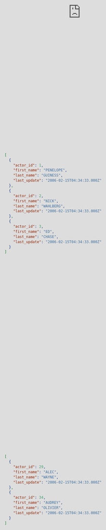 ```yaml
---
title: Automatically generate a CRUD Web API using Hyperlambda
description: In this article we generate a Hyperlambda CRUD web API using Magic, for then to analyse the generated code, providing you with the knowledge required to understand how Magic is doing its Magic.
---
```


# Automatically generate a CRUD Web API using Hyperlambda

**Notice** - This is a _"hands on tutorial"_, and assumes you've already [installed Magic](/tutorials/getting-started/)
locally or at some server somehow. In this tutorial we will cover the following parts of Magic and Hyperlambda.

* How to automatically generate a Hyperlambda CRUD Web API wrapping your database
* The SQL, CRUD, Endpoints and Hyper IDE menu items
* CRUD database slots
* Passing arguments to Hyperlambda endpoints
* Validating arguments
* Authorisation and authentication

This is going to be a _"different"_ tutorial, since instead of creating code ourselves, we will use
Magic to generate our code, and analyse what Magic did afterwards. If you prefer to
watch a video where I demonstrate this process, you can watch the following video.

<div class="video">
<iframe width="560" height="315" style="position:absolute; top:0; left:0; width:100%; height:100%;" src="https://www.youtube.com/embed/HA0PDQITbZI" frameborder="0" allow="accelerometer; autoplay; encrypted-media; gyroscope; picture-in-picture" allowfullscreen></iframe>
</div>

What Magic just did for us in the above video was providing us with a starting
point, from where we can modify the code afterwards.
However, in order to modify the code, we'll need to understand it. So let us walk through it step
by step, starting out with the creation of our database, ending up with an understanding of the
Hyperlambda code that Magic created for us.

## Creating your database

Open the _"SQL"_ menu item in your dashboard, and click the _"Load"_ button. If you're using MySQL
as your main database then choose _"sakila"_. If you're using SQL Server, choose _"northwind-simplified"_.
Load the database script, and click the _"Execute"_ button.

![Creating your Sakila database](https://raw.githubusercontent.com/polterguy/polterguy.github.io/master/images/sql-editor.jpg)

This creates a database for you, which will be the foundation for generating our HTTP CRUD backend.

## Generating your backend

Before we can generate our backend we will have to purge our database cache. Click the little spiral
icon in your SQL menu item below the SQL editor.
Then open the _"CRUD"_ menu item, choose your newly created database,
and click _"Crudify all tables"_. Below you can see how this process should look like.

![Generating your backend](https://raw.githubusercontent.com/polterguy/polterguy.github.io/master/images/backend-crud.jpg)

As you generate your backend you will notice that Magic says something like _"xxx LOC generated"_.
This number is the lines of code that Magic automatically generated for you, and depends upon
your database and its number of tables. A small database such as sakila will typically only
generate some 3,500 lines of code - While a larger database might generate tens of
thousands of lines of code for you.

## Playing with our CRUD endpoints

After having done the above, Magic will have created a bunch of Hyperlambda files for you in
your _"/modules/xxx"_ folder, where _"xxx"_ is your database name. Open the _"Hyper IDE"_ menu
item in your dashboard, and take a look at this folder. These files will wrap
all the 4 main CRUD operations towards your tables, in addition to a count endpoint. The
structure should resemble the following.

* Create - _"xxx.post.hl"_
* Read - _"xxx.get.hl"_
* Update - _"xxx.put.hl"_
* Delete - _"xxx.delete.hl"_
* Count - _"xxx-count.get.hl"_

You will have 5 files resembling the above structure for each of your tables in your database.
We will study the files generated around one of these tables, but it doesn't matter which
database you generated, or which table you select - The structure will be similar enough
regardless of what table you choose. However, before we start looking at the code, let's
play around with the code, by going to the _"Endpoints"_ menu item, and filter on one of
your tables. In the screenshot below, we've chosen _"sakila/actor"_. Click the
_"get"_ endpoint, at which point you should see something resembling the following.

![Invoking your HTTP endpoints](https://raw.githubusercontent.com/polterguy/polterguy.github.io/master/images/endpoints.jpg)

You can already execute your endpoint by clicking the _"Invoke"_ button for your endpoint.
If you do this, you should see a bunch of JSON objects returned from your server resembling
the following, depending upon which table you chose.

```json
[
  {
    "actor_id": 1,
    "first_name": "PENELOPE",
    "last_name": "GUINESS",
    "last_update": "2006-02-15T04:34:33.000Z"
  },
  {
    "actor_id": 2,
    "first_name": "NICK",
    "last_name": "WAHLBERG",
    "last_update": "2006-02-15T04:34:33.000Z"
  },
  {
    "actor_id": 3,
    "first_name": "ED",
    "last_name": "CHASE",
    "last_update": "2006-02-15T04:34:33.000Z"
  }
]
```

The read endpoint supports all of the following features.

* Paging through **[limit]** and **[offset]**
* Ordering items through **[order]** and **[direction]**
* Filtering
* Specifying a boolean **[operator]** for filter criteria

The above is what you'd typically need most of the times as you read items from your database.
If you'd like to find items only matching a specific criteria, you can add a filter for your criteria
to have your backend only return items matching your filter. You will see a whole range of possible
filters for each column in your table, such as I illustrate for the **first_name** column below.

* __actor.first_name.eq__ - First name being exact match of the specified string
* __actor.first_name.neq__ - First name _not_ equal to the specified string
* __actor.first_name.like__ - First name contains the specified string supporting wildcards as `%`
* __actor.first_name.mt__ - First name more than the specified string
* __actor.first_name.lt__ - First name less than the specified string
* __actor.first_name.mteq__ - First name more than or equal to the specified string
* __actor.first_name.lteq__ - First name less than or equal to the specified string

**Notice** - Depending upon whether or not you checked of the _"Verbose"_ checkbox as you crudified
your backend, you will see more or less options for filtering on each column. The _"Verbose"_ checkbox
allows you to create _more_ filtering options for your generated endpoints.

Each column will have a range of filter options matching the above comparison operators. If some
of your filter conditions doesn't make sense for a particular column, you can delete these later
as we start editing the endpoint's code. However, try clicking the **actor.first_name.like** filter
button for instance, and add the value _"A%"_ into it, click _"Add"_, and invoke your endpoint again.
This time of course only items matching your filter condition are returned, such as the following JSON
illustrates.

```json
[
  {
    "actor_id": 29,
    "first_name": "ALEC",
    "last_name": "WAYNE",
    "last_update": "2006-02-15T04:34:33.000Z"
  },
  {
    "actor_id": 34,
    "first_name": "AUDREY",
    "last_name": "OLIVIER",
    "last_update": "2006-02-15T04:34:33.000Z"
  }
]
```

You can combine as many conditions as you wish the same way we added the above **like** filter.
Conditions are by default **and**'ed together, implying _all conditions must match_ - But
this can be changed to **or** by changing the value of the **[operator]** argument.

You can also create and update items if you select your **post** or **put** endpoints. However,
these endpoints require you to provide a JSON payload instead of parametrizing
your endpoint using query parameters. Try to create and update some items using these
two endpoints. Just remember that regardless of what table you choose, the primary key parts
to the update endpoint is the criteria of _which item to update_. Magic only creates endpoints
that supports updating _one item at the time by default_ - And the generator does not produce
code allowing you to change the primary key.

### Meta data

If you go through your endpoints, you will see a lot of meta information. This was generated
automatically based upon your database schema, and is also publicly exposed to the client, almost
the same way the Open Web API or Swagger is able to enumerate and document your HTTP endpoints.
Hence, we've already documented our HTTP endpoints, even though we haven't manually created a
single line of code. Magic also creates meta information like this for your manually
created endpoints. This meta data becomes crucial as we later start looking at how Magic creates
your frontend code using similar techniques as it used to create your backend. You can see this
meta information as properties of your endpoint if you go to the _"Endpoints"_ menu item, and
click any of your endpoints.

## Analysing the code

Once you're done playing around with your endpoints, open up _"Hyper IDE"_. Click
the _"modules"_ folder, then click the folder with the same name as the name of the database you generated above.
Click for instance the _"actor.get.hl"_ file, at which point you should see something resembling
the following.

![Editing your Hyperlambda using Hyper IDE](https://raw.githubusercontent.com/polterguy/polterguy.github.io/master/images/hyper-ide.jpg)

**Notice** - If you didn't generate CRUD endpoints for your sakila database then at least make
sure that whatever file you're looking at ends with _".get.hl"_ such that we're looking at roughly the
same thing in the rest of this tutorial. What you are looking at now is the Hyperlambda Magic automatically
generated for you. The most important part of this code is the following section.

```
   data.read
      database-type:mysql
      table:actor
      columns
         actor.actor_id
         actor.first_name
         actor.last_name
         actor.last_update
      where
         and
```

The above invocation to the **[data.read]** slot is _"transpiled"_ by Magic into an SQL statement,
retrieving your records from your database according to your filter conditions. The result of this
SQL is then returned back to the client as JSON in the **[return-nodes]** line at the bottom of your
code. The above slot will expect an existing open database connection, which is accomplished with
the **[data.connect]** slot invocation. The following code shows you how to connect to a database.

```
data.connect:[generic|sakila]
   database-type:mysql
```

Notice how the generated Hyperlambda for your **[data.read]** invocation can be found _inside_
your **[data.connect]** invocation. This implies that your read invocation will use this database
connection implicitly, since the read invocation is _"a lambda object inside of your database connection"_.
Hence all database operations inside of a **[data.connect]** invocation will by default use that
database connection to connect to your database and execute its SQL. Think of these slots as
an **SqlConnection** instance and an **SqlDataReader** instance, where the reader uses the connection
you previously opened - Then realise that the 3 carriage returns found in front of the **[data.read]**
invocation becomes kind of like _"the scope"_ of the **[data.connect]** invocation, implying the
code inside of **[data.connect]** is actually a lambda object, or an _"argument"_ to your connect
invocation.

> In Hyperlambda code is always an argument, and all arguments are code

This is why it's called Hyperlambda, because _everything_ is a lambda object. Hyperlambda is
said to be _"a functional programming language"_. We will go through the exact syntax of Hyperlambda
in a later tutorial, but for now realise that in Hyperlambda _spaces counts_ - Kind of like the
same way they do in YAML or Python, and that 3 spaces declares a _"scope"_, while a colon `:`
declares the beginning of a node's value. Nodes again is a tree structure having a value, a name,
and children. This is the foundation of Hyperlambda. Hyperlambda is actually just a text representation
of a tree structure, the same way YAML, JSON, or XML is. Nodes are Hyperlambda's object implementation
again. See the documentation for [magic.node](/documentation/magic.node/) for more details.

### Arguments passing

If you look at the top of your file, you will see something resembling the following.

```
.arguments
   limit:long
   offset:long
   order:string
   direction:string
   operator:string
   actor.actor_id.eq:long
   actor.first_name.like:string
   actor.first_name.eq:string
   actor.last_name.like:string
   actor.last_name.eq:string
   actor.last_update.eq:date
```

The endpoint resolver will actually read the above **[.arguments]** node, and use it to
retrieve meta information about which arguments your endpoint can accept. If you edit it,
save it, and go back to your endpoints file menu, you can see how it's automatically updated,
and the arguments provided by the meta information parts of the endpoint resolver automatically
changes. The **[.arguments]** node is said to _"declare which arguments your endpoint can accept"_.
Editing the arguments your endpoint accepts is typically among one of the first things you
want to do if you want to modify your endpoint.

#### Validating arguments

If you look at one of your _"xxx.delete.hl"_ endpoint files in Hyper IDE, you will see something
resembling the following just below your **[.arguments]** collection.

```
validators.mandatory:x:@.arguments/*/xxx
```

This is mandatory validator, and makes sure the endpoint cannot be invoked without passing in
an **[xxx]** argument. Hyperlambda contains many similar validators for validating numbers,
emails, date and time objects, etc. If you want to see what validators you can use
in Hyperlambda, you can checkout the documentation for [magic.lambda.validators](/documentation/magic.lambda.validators).
You can also use the autocomplete features of the Hyperlambda editor, by finding an empty
line and click FN+CONTROL+SPACE on a Mac or CTRL+SPACE on Windows. This will show you
the autocompleter for Hyperlambda slots, allowing you to filter on for instance validator
slots, such as the following illustrates.

![Autocomplete on validators](https://raw.githubusercontent.com/polterguy/polterguy.github.io/master/images/autocomplete.jpg)

### Authorisation and authentication

Your endpoint will by default require authentication and authorisation, preventing anonymous
users from accessing it. This is done with the **[auth.ticket.verify]** slot with something
resembling the following.

```
auth.ticket.verify:root, admin
```

The above line of code verifies that your JWT token is valid, and that the user
invoking the endpoint belongs to at least one of the following roles.

* root
* admin

If the user has an invalid token, and/or the user doesn't belong to any of the above roles,
this slot will throw an exception, preventing the rest of the Hyperlambda code from executing.
This is the core authentication and authorisation parts of Magic, and allows you to secure
your web APIs. If you want users belonging to different roles to be able to invoke
your endpoint, you can simply edit the above code, by for instance adding _another_ role
to it, save your file - And voila; Your authorisation requirements have automagically changed.
Below is an example of how to add the _"director"_ role as a role allowed to invoke the endpoint.

```
auth.ticket.verify:root, admin, director
```

The above slot requires a comma separated list of roles as its input. You can also completely
remove the above node's value parts, resulting in that _any_ authenticated user can invoke
your endpoint, as long as he or she has a valid JWT token. This completely ignores the roles
the user belongs to, as long as the user is authenticated with a valid JWT token. Below is
an example.

```
auth.ticket.verify
```

The rest of the file basically just provides meta information to the endpoint resolver, and
correctly parametrises your invocation to **[data.read]** - However, this will be a subject
of a later tutorial. If you're curious about how this work, you can check out for instance
the **[add]** slot in the documentation for [magic.lambda](/documentation/magic.lambda/).

### CRUD slots

An invocation to for instance **[data.read]** is referred to by Magic as a _"slot invocation"_
or a _"signal"_. A _"slot"_ is kind of like a function, and a _"signal"_ is kind of like a function
invocation. If you view your other CRUD files, you will see that they are using slightly
different slots to wrap other CRUD functions. The basic CRUD operations in Magic are implemented
with the following slots.

* __[data.read]__
* __[data.delete]__
* __[data.create]__
* __[data.update]__

Besides from using different slots, all of your generated Hyperlambda files are actually quite
similar in structure. You still typically want to have separate files for these operations, since
this allows you to easily modify for instance authorisation requirements, arguments passing, add
additional business logic to your files, etc. So even though the code is not very _DRY_
in its original state, separate endpoint files for separate operations are still typically
useful, and a feature you will learn to appreciate further down the road, as you start
modifying your Hyperlambda files.
If you want to see the power of these CRUD slots you can check out the documentation for the
[magic.data.common](/documentation/magic.data.common/) module that you can find in the
reference documentation for Magic.

* Continue with [Create a Web API with SQL](/tutorials/sql-web-api/)
